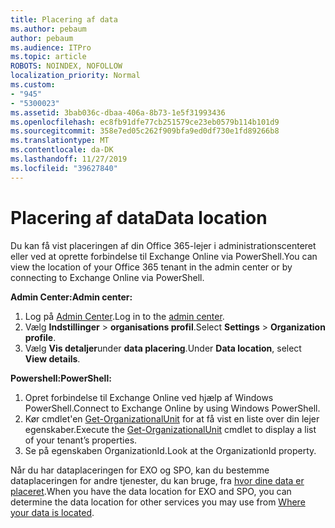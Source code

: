 ```yaml
---
title: Placering af data
ms.author: pebaum
author: pebaum
ms.audience: ITPro
ms.topic: article
ROBOTS: NOINDEX, NOFOLLOW
localization_priority: Normal
ms.custom:
- "945"
- "5300023"
ms.assetid: 3bab036c-dbaa-406a-8b73-1e5f31993436
ms.openlocfilehash: ec8fb91dfe77cb251579ce23eb0579b114b101d9
ms.sourcegitcommit: 358e7ed05c262f909bfa9ed0df730e1fd89266b8
ms.translationtype: MT
ms.contentlocale: da-DK
ms.lasthandoff: 11/27/2019
ms.locfileid: "39627840"
---
```

# <a name="data-location"></a><span data-ttu-id="117b5-102">Placering af data</span><span class="sxs-lookup"><span data-stu-id="117b5-102">Data location</span></span>

<span data-ttu-id="117b5-103">Du kan få vist placeringen af din Office 365-lejer i administrationscenteret eller ved at oprette forbindelse til Exchange Online via PowerShell.</span><span class="sxs-lookup"><span data-stu-id="117b5-103">You can view the location of your Office 365 tenant in the admin center or by connecting to Exchange Online via PowerShell.</span></span>


<span data-ttu-id="117b5-104">**Admin Center:**</span><span class="sxs-lookup"><span data-stu-id="117b5-104">**Admin center:**</span></span>
1. <span data-ttu-id="117b5-105">Log på [Admin Center](https://admin.microsoft.com/Adminportal/Home).</span><span class="sxs-lookup"><span data-stu-id="117b5-105">Log in to the [admin center](https://admin.microsoft.com/Adminportal/Home).</span></span>
2. <span data-ttu-id="117b5-106">Vælg **Indstillinger** > **organisations profil**.</span><span class="sxs-lookup"><span data-stu-id="117b5-106">Select **Settings** > **Organization profile**.</span></span>
3. <span data-ttu-id="117b5-107">Vælg **Vis detaljer**under **data placering**.</span><span class="sxs-lookup"><span data-stu-id="117b5-107">Under **Data location**, select **View details**.</span></span>


<span data-ttu-id="117b5-108">**Powershell:**</span><span class="sxs-lookup"><span data-stu-id="117b5-108">**PowerShell:**</span></span>
1. <span data-ttu-id="117b5-109">Opret forbindelse til Exchange Online ved hjælp af Windows PowerShell.</span><span class="sxs-lookup"><span data-stu-id="117b5-109">Connect to Exchange Online by using Windows PowerShell.</span></span>
2. <span data-ttu-id="117b5-110">Kør cmdlet'en [Get-OrganizationalUnit](https://docs.microsoft.com/powershell/module/exchange/active-directory/get-organizationalunit) for at få vist en liste over din lejer egenskaber.</span><span class="sxs-lookup"><span data-stu-id="117b5-110">Execute the [Get-OrganizationalUnit](https://docs.microsoft.com/powershell/module/exchange/active-directory/get-organizationalunit) cmdlet to display a list of your tenant’s properties.</span></span> 
3. <span data-ttu-id="117b5-111">Se på egenskaben OrganizationId.</span><span class="sxs-lookup"><span data-stu-id="117b5-111">Look at the OrganizationId property.</span></span>

<span data-ttu-id="117b5-112">Når du har dataplaceringen for EXO og SPO, kan du bestemme dataplaceringen for andre tjenester, du kan bruge, fra [hvor dine data er placeret](https://products.office.com/where-is-your-data-located).</span><span class="sxs-lookup"><span data-stu-id="117b5-112">When you have the data location for EXO and SPO, you can determine the data location for other services you may use from [Where your data is located](https://products.office.com/where-is-your-data-located).</span></span>